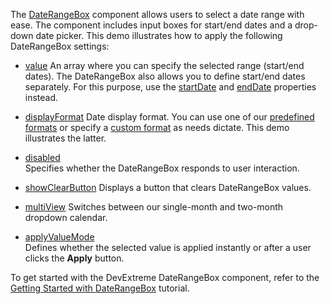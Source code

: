 The [DateRangeBox](/Documentation/ApiReference/UI_Components/dxDateRangeBox/) component allows users to select a date range with ease. The component includes input boxes for start/end dates and a drop-down date picker. This demo illustrates how to apply the following DateRangeBox settings:

- [value](/Documentation/ApiReference/UI_Components/dxDateRangeBox/Configuration/#value)
An array where you can specify the selected range (start/end dates). The DateRangeBox also allows you to define start/end dates separately. For this purpose, use the [startDate](/Documentation/ApiReference/UI_Components/dxDateRangeBox/Configuration/#startDate) and [endDate](/Documentation/ApiReference/UI_Components/dxDateRangeBox/Configuration/#endDate) properties instead.

- [displayFormat](/Documentation/ApiReference/UI_Components/dxDateRangeBox/Configuration/#displayFormat) 
Date display format. You can use one of our [predefined formats](/Documentation/ApiReference/Common/Object_Structures/format/#type) or specify a [custom format](/Documentation/Guide/Common/Value_Formatting/#Format_Widget_Values/Custom_Format_String) as needs dictate. This demo illustrates the latter.

- [disabled](/Documentation/ApiReference/UI_Components/dxDateRangeBox/Configuration/#disabled)        
Specifies whether the DateRangeBox responds to user interaction.

- [showClearButton](/Documentation/ApiReference/UI_Components/dxDateBox/Configuration/#showClearButton)
Displays a button that clears DateRangeBox values.

- [multiView](/Documentation/ApiReference/UI_Components/dxDateBox/Configuration/#multiView)
Switches between our single-month and two-month dropdown calendar.

- [applyValueMode](/Documentation/ApiReference/UI_Components/dxDateBox/Configuration/#applyValueMode)     
Defines whether the selected value is applied instantly or after a user clicks the **Apply** button.

To get started with the DevExtreme DateRangeBox component, refer to the [Getting Started with DateRangeBox](/Documentation/Guide/UI_Components/DateRangeBox/Getting_Started_with_DateRangeBox/) tutorial.
